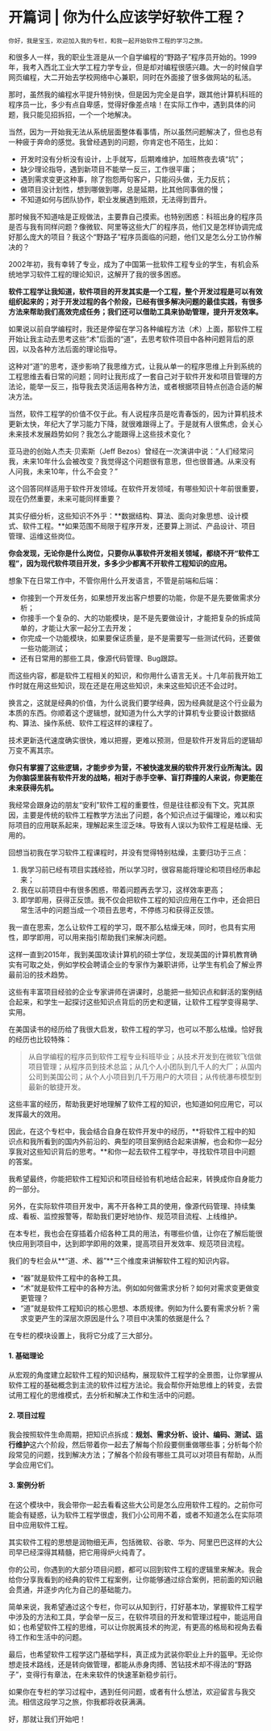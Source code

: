 # 开篇词 | 你为什么应该学好软件工程？

    你好，我是宝玉，欢迎加入我的专栏，和我一起开始软件工程的学习之旅。

和很多人一样，我的职业生涯是从一个自学编程的“野路子”程序员开始的。1999年，我考入西北工业大学工程力学专业，但是却对编程很感兴趣。大一的时候自学网页编程，大二开始去学校网络中心兼职，同时在外面接了很多做网站的私活。

那时，虽然我的编程水平提升特别快，但是因为完全是自学，跟其他计算机科班的程序员一比，多少有点自卑感，觉得好像差点啥！在实际工作中，遇到具体的问题，我只能见招拆招，一个一个地解决。

当然，因为一开始我无法从系统层面整体看事情，所以虽然问题解决了，但也总有一种疲于奔命的感觉。我曾经遇到的问题，你肯定也不陌生，比如：

*   开发时没有分析没有设计，上手就写，后期难维护，加班熬夜去填“坑”；
*   缺少理论指导，遇到新项目不能举一反三，工作很平庸；
*   遇到需求变更这种事，除了抱怨两句客户，只能闷头做，无力反抗；
*   做项目没计划性，想到哪做到哪，总是延期，比其他同事做的慢；
*   不知道如何与团队协作，职业发展遇到瓶颈，无法得到晋升。

那时候我不知道啥是正规做法，主要靠自己摸索。也特别困惑：科班出身的程序员是否与我有同样问题？像微软、阿里等这些大厂的程序员，他们又是怎样协调完成好那么庞大的项目？我这个“野路子”程序员面临的问题，他们又是怎么分工协作解决的？

2002年初，我有幸转了专业，成为了中国第一批软件工程专业的学生，有机会系统地学习软件工程的理论知识，这解开了我的很多困惑。

**软件工程学让我知道，软件项目的开发其实是一个工程，整个开发过程是可以有效组织起来的；对于开发过程的各个阶段，已经有很多解决问题的最佳实践，有很多方法来帮助我们高效完成任务；我们还可以借助工具来协助管理，提升开发效率。**

如果说以前自学编程时，我还是停留在学习各种编程方法（术）上面，那软件工程开始让我主动去思考这些“术”后面的“道”，去思考软件项目中各种问题背后的原因，以及各种方法后面的理论指导。

这种对“道”的思考，逐步影响了我思维方式，让我从单一的程序思维上升到系统的工程思维去看日常的问题；同时让我形成了一套自己对于软件开发和项目管理的方法论，能举一反三，指导我去灵活运用各种方法，或者根据项目特点创造合适的解决方法。

当然，软件工程学的价值不仅于此。有人说程序员是吃青春饭的，因为计算机技术更新太快，年纪大了学习能力下降，就很难跟得上了。于是就有人很焦虑，会关心未来技术发展趋势如何？我怎么才能跟得上这些技术变化？

亚马逊的创始人杰夫·贝索斯（Jeff Bezos）曾经在一次演讲中说：“人们经常问我，未来10年什么会被改变？我觉得这个问题很有意思，但也很普通。从来没有人问我，未来10年，什么不会变？”

这个回答同样适用于软件开发领域。在软件开发领域，有哪些知识十年前很重要，现在仍然重要，未来可能同样重要？

其实仔细分析，这些知识不外乎：**数据结构、算法、面向对象思想、设计模式、软件工程。**如果范围不局限于程序开发，还要算上测试、产品设计、项目管理、运维这些岗位。

**你会发现，无论你是什么岗位，只要你从事软件开发相关领域，都绕不开“软件工程”，因为现代软件项目开发，多多少少都离不开软件工程知识的应用。**

想象下在日常工作中，不管你用什么开发语言，不管是前端和后端：

*   你接到一个开发任务，如果想开发出客户想要的功能，你是不是先要做需求分析；
*   你接手一个复杂的、大的功能模块，是不是先要做设计，才能把复杂的拆成简单的，才能让大家一起分工去开发；
*   你完成一个功能模块，如果要保证质量，是不是需要写一些测试代码，还要做一些功能测试；
*   还有日常用的那些工具，像源代码管理、Bug跟踪。

而这些内容，都是软件工程相关的知识，和你用什么语言无关。十几年前我开始工作时就在用这些知识，现在还是在用这些知识，未来这些知识还不会过时。

换言之，这就是经典的价值，为什么说我们要学经典，因为经典就是这个行业最为本质的东西。你顺着这个逻辑想，就知道为什么大学的计算机专业要设计数据结构、算法、操作系统、软件工程这样的课程了。

技术更新迭代速度确实很快，难以把握，更难以预测，但是软件开发背后的逻辑却万变不离其宗。

**你只有掌握了这些逻辑，才能步步为营，不被快速发展的软件开发行业所淘汰。因为你脑袋里装有软件开发的战略，相对于赤手空拳、盲打莽撞的人来说，你更能在未来获得先机。**

我经常会跟身边的朋友“安利”软件工程的重要性，但是往往都没有下文。究其原因，主要是传统的软件工程教学方法出了问题，各个知识点过于偏理论，难以和实际项目的应用联系起来，理解起来生涩乏味。导致有人误以为软件工程是枯燥、无用的。

回想当初我在学习软件工程课程时，并没有觉得特别枯燥，主要归功于三点：

1.  我学习前已经有项目实践经验，所以学习时，很容易能将理论和项目经历串起来；
2.  我在以前项目中有很多困惑，带着问题再去学习，这样效率更高；
3.  即学即用，获得正反馈。我不仅会把软件工程的知识应用在工作中，还会把日常生活中的问题当成一个项目去思考，不停练习和获得正反馈。

我一直在思索，怎么让软件工程的学习，既不那么枯燥无味，同时，也具有实用性，即学即用，可以用来指引帮助我们来解决问题。

这样一直到2015年，我到美国攻读计算机的硕士学位，发现美国的计算机教育确实有可取之处，例如学校会聘请企业的专家作为兼职讲师，让学生有机会了解业界最前沿的技术趋势。

这些有丰富项目经验的企业专家讲师在讲课时，总能把一些知识点和鲜活的案例结合起来，和学生一起探讨这些知识点背后的历史和逻辑，让软件工程学变得易学、实用。

在美国读书的经历给了我很大启发，软件工程的学习，也可以不那么枯燥。恰好我的经历也比较特殊：

> 从自学编程的程序员到软件工程专业科班毕业；从技术开发到在微软飞信做项目管理；从程序员到技术总监；从几个人小团队到几千人的大厂；从国内公司到美国公司；从个人小项目到几千万用户的大项目；从传统瀑布模型到最新的敏捷开发。

这些丰富的经历，帮助我更好地理解了软件工程的知识，也知道如何应用它，可以发挥最大的效用。

因此，在这个专栏中，我会结合自身在软件开发中的经历，**将软件工程中的知识点和我所看到的国内外前沿的、典型的项目案例结合起来讲解，也会和你一起分享我对这些知识背后的思考。**和你一起去软件工程学中，寻找软件项目中问题的答案。

我希望最终，你能把软件工程知识和项目经验有机地结合起来，转换成你自身能力的一部分。

另外，在实际软件项目开发中，离不开各种工具的使用，像源代码管理、持续集成、看板、监控报警等，帮助我们更好地协作、规范项目流程、上线维护。

在本专栏，我也会在穿插着介绍各种工具的用法，有哪些价值，让你在了解后能很快应用到项目中，达到即学即用的效果，提高项目开发效率、规范项目流程。

我们的专栏会从**“道、术、器”**三个维度来讲解软件工程的知识内容。

*   “器”就是软件工程中的各种工具。
*   “术”就是软件工程中的各种方法。例如如何做需求分析？如何对需求变更做变更管理？
*   “道”就是软件工程知识的核心思想、本质规律。例如为什么要有需求分析？需求变更产生的深层次原因是什么？项目中决策的依据是什么？

在专栏的模块设置上，我将它分成了三大部分。

#### 1\. 基础理论

从宏观的角度建立起软件工程的知识结构，展现软件工程学的全景图，让你掌握从软件工程的基础概念到主流的软件过程方法论。我会帮你开始思维上的转变，去尝试用工程化的思维模式，去分析和解决工作和生活中的问题。

#### 2\. 项目过程

我会按照软件生命周期，把知识点拆成：**规划、需求分析、设计、编码、测试、运行维护**这六个阶段，然后带着你一起去了解每个阶段要侧重做哪些事；分析每个阶段常见的问题，找到解决方法；了解各个阶段有哪些工具可以对项目有帮助，从而学会应用它们。

#### 3\. 案例分析

在这个模块中，我会带你一起去看看这些大公司是怎么应用软件工程的。之前你可能会有疑惑，认为软件工程学很虚，我们小公司用不着，或者不知道怎么在实际项目中应用软件工程。

其实软件工程的思想是润物细无声，包括微软、谷歌、华为、阿里巴巴这样的大公司早已经深得其精髓，把它用得炉火纯青了。

你的公司，你遇到的大部分项目问题，都可以回到软件工程的逻辑里来解决。我会给你分享我看到的经典的软件工程案例，让你能够通过综合案例，把前面的知识融会贯通，并逐步内化为自己的基础能力。

简单来说，我希望通过这个专栏，你可以从知到行，打好基本功，掌握软件工程学中涉及的方法和工具，学会举一反三，在软件项目的开发和管理过程中，能运用自如；也希望软件工程的思维，可以让你脱离技术的拘泥，有更高的格局和视角去看待工作和生活中的问题。

最后，也希望软件工程学这门基础学科，真正成为武装你职业上升的盔甲。无论你想走技术路线，还是转向做管理，都能从赤身肉搏、苦钻技术却不得法的“野路子”，变得行有章法，在未来软件的快速革新稳步前行。

如果你在专栏的学习过程中，遇到任何问题，或者有什么想法，欢迎留言与我交流。相信这段学习之旅，你我都将收获满满。

好，那就让我们开始吧！
    